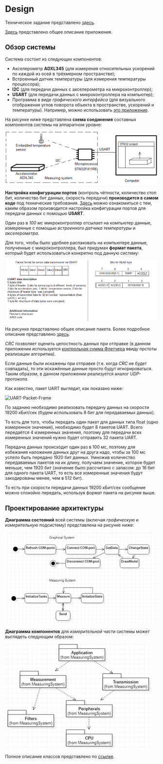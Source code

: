 # Design 

Техническое задание представлено [здесь](https://github.com/lamer0k/Lections/blob/master/%D0%9A%D1%83%D1%80%D1%81%D0%BE%D0%B2%D0%BE%D0%B9%20%D0%B2%D0%B0%D1%80%D0%B8%D0%B0%D0%BD%D1%82%205.pdf).  

[Здесь](About.md) представлено общее описание приложения. 

## Обзор системы

Система состоит из следующих компонентов:
- Акселерометр **ADXL345** (для измерения относительных ускорений по каждой из осей в трёхмерном пространстве); 
- Встроенный датчик температуры (для измерения температуры процессора); 
- **I2C** (для передачи данных с акселерометра на микроконтроллер); 
- **USART** (для передачи данных с микроконтроллера на компьютер); 
- Программа в виде *графического интерфейса* (для визуального отображения углов поворота объекта в пространстве, ускорений и температуры). Например, можно использовать [это приложение](https://github.com/alexeysp11/Model3d-SerialPort-WPF). 

На рисунке ниже представлена **схема соединения** составных компонентов системы на аппаратном уровне: 

![SystemOverview](img/SystemOverview.png)

**Настройка конфигурации портов** (контроль чётности, количество стоп бит, количество бит данных, скорость передачи) **производится в самом коде** под технические требования. 
[Здесь](DataTransmission.md) можно ознакомиться с тем, каким образом производится настройка конфигурации портов для передачи данных с помощью **USART**. 

Один раз в *100 мс* микроконтроллер отсылает на компьютер данные, измеренные с помощью *встроенного датчика температуры* и *акселерометра*.

Для того, чтобы было удобнее распаковать на компьютере данные, полученные с микроконтроллера, был придуман **формат пакета**, который будет использоваться конкретно под данную систему: 

![UartPacket_ForFloatNumberTransmission.png](img/DataTransmission/UartPacket_ForFloatNumberTransmission.png)

На рисунке представлено общее описание пакета. 
Более подробное описание представлено [здесь](UartPacket.md). 

*CRC* позволяет оценить целостность данных при отправке (в данном приложении используется [контрольная сумма Флетчера](https://en.wikipedia.org/wiki/Fletcher%27s_checksum) ввиду прстоты реализации алгоритма). 

Если данные были искажены при отправке (т.е. когда *CRC* не будет совпадать), то эти искажённые данные просто будут игнорироваться.  
Таким образом, в данном приложении реализуется аналог *UDP-протокола*. 

Как известно, пакет UART выглядит, как показано ниже: 

![UART-Packet-Frame](http://www.circuitbasics.com/wp-content/uploads/2016/01/Introduction-to-UART-Packet-Frame-and-Bits-2.png)

По заданию необходимо реализовать передачу данных на скорости 19200 кБит/сек (будем использовать 8 бит для передаваемых данных). 

То есть для того, чтобы передать один пакет для данных типа float (одно измеренное значение), необходимо будет 8 пакетов UART. 
Всего передаётся 4 измеренных значения, поэтому для передачи всех измеренных значений нужно будет отправить 32 пакета UART. 

Передача данных происходит один раз в 100 мс, поэтому для избежания наложения данных друг на друга надо, чтобы за 100 мс успело быть передано 1920 бит данных. 
Умножив количество передаваемых пакетов на их длину, получаем значение, которое будет меньше, чем 1920 бит (значение было рассчитано с запасом: до 16 бит для одного пакета UART, то есть все измеренные значения будут закодированы менее, чем в 512 бит). 

То есть при скорости передачи данных 19200 кБит/сек сообщение можно спокойно передать, используя формат пакета на рисунке выше. 

## Проектирование архитектуры

**Диаграмма состояний** всей системы (включая *графическую* и *измерительную* подсистему) представлена на рисунке ниже: 

![StatechartSystem](img/UML/StatechartSystem.png)

<!--Перепроверить диаграммы компонентов, преобразовать их в диаграммы пакетов (библиотек)-->
**Диаграмма компонентов** для *измерительной части* системы может выглядеть следующим образом: 

![MeasuringSystemComponents](img/UML/MeasuringSystemComponents.png)

Полное описание классов представлено по [ссылке](ClassDescriptions.md). 
